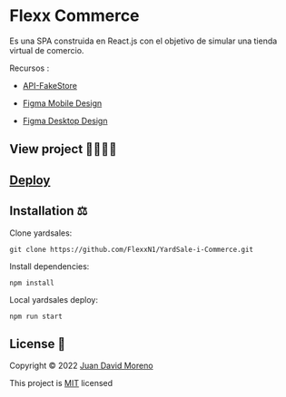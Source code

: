 # Flexx Commerce 

Es una SPA construida en React.js con el objetivo de simular una tienda virtual de comercio.

Recursos :

- [API-FakeStore](https://fakestoreapi.com/)

- [Figma Mobile Design](https://www.figma.com/proto/bcEVujIzJj5PNIWwF9pP2w/Platzi_YardSale?node-id=0%3A719&amp%3Bscaling=scale-down&amp%3Bpage-id=0%3A1&amp%3Bstarting-point-node-id=0%3A719)

- [Figma Desktop Design](https://www.figma.com/proto/bcEVujIzJj5PNIWwF9pP2w/Platzi_YardSale?node-id=5%3A2808[%E2%80%A6]ing=scale-down&amp;page-id=0%3A998&amp;starting-point-node-id=5%3A2808)

## View project 🚀🙋🏻‍♂️
## [Deploy](https://flexx-e-commerce.netlify.app/)

## Installation ⚖
Clone yardsales:
```
git clone https://github.com/FlexxN1/YardSale-i-Commerce.git
 ```

Install dependencies:
```
npm install
```

Local yardsales deploy:
```
npm run start
```

## License 🔐

Copyright © 2022 [Juan David Moreno](https://github.com/FlexxN1)

This project is [MIT](https://choosealicense.com/licenses/mit/) licensed
